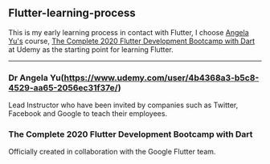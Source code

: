 ## Flutter-learning-process

This is my early learning process in contact with Flutter, I choose [Angela Yu's](https://www.udemy.com/user/4b4368a3-b5c8-4529-aa65-2056ec31f37e/) course, [The Complete 2020 Flutter Development Bootcamp with Dart](https://www.udemy.com/course/flutter-bootcamp-with-dart/#instructor-1) at Udemy as the starting point for learning Flutter.
***


### Dr Angela Yu(https://www.udemy.com/user/4b4368a3-b5c8-4529-aa65-2056ec31f37e/)

Lead Instructor who have been invited by companies such as Twitter, Facebook and Google to teach their employees.

### The Complete 2020 Flutter Development Bootcamp with Dart

Officially created in collaboration with the Google Flutter team.

